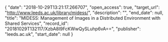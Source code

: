 {
  "date": "2018-10-29T13:21:17.266707", 
  "open_access": true, 
  "target_url": "http://www.leeds.ac.uk/library/midess/", 
  "description": "", 
  "end_date": null, 
  "title": "MIDESS: Management of Images in a Distributed Environment with Shared Services", 
  "record_id": "20181029T132117/XzbA8I9FcKWwQySLuhp6vA==", 
  "publisher": "leeds.ac.uk", 
  "start_date": null
}

